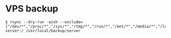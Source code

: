 # VPS backup

	$ rsync --dry-run -azvh --exclude={"/dev/*","/proc/*","/sys/*","/tmp/*","/run/*","/mnt/*","/media/*","/lost+found"} server:/ /usr/local/backup/server

